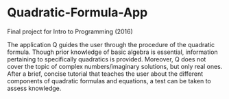 # Quadratic-Formula-App
Final project for Intro to Programming (2016)

The application Q guides the user through the procedure of the quadratic formula. Though prior knowledge of basic algebra is essential, information pertaining to specifically quadratics is provided. Moreover, Q does not cover the topic of complex numbers/imaginary solutions, but only real ones. After a brief, concise tutorial that teaches the user about the different components of quadratic formulas and equations, a test can be taken to assess knowledge.  
